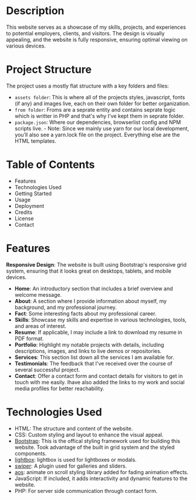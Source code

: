 # Description #

This website serves as a showcase of my skills, projects, and experiences to potential employers, clients, and visitors. The design is visually appealing, and the website is fully responsive, ensuring optimal viewing on various devices.

# Project Structure #
The project uses a mostly flat structure with a key folders and files:

- `assets folder`: This is where all of the projects styles, javascript, fonts (if any) and images live, each on their own folder for better organization.
- `from folder`: Froms are a seprate entity and contains seprate logic which is writter in PHP and that's why I've kept them in seprate folder.
- `package.json`: Where our dependencies, browserlist config and NPM scripts live. - Note: Since we mainly use yarn for our local development, you’ll also see a yarn.lock file on the project.
Everything else are the HTML templates.

# Table of Contents #
- Features
- Technologies Used
- Getting Started
- Usage
- Deployment
- Credits
- License
- Contact

# Features #
**Responsive Design**: The website is built using Bootstrap's responsive grid system, ensuring that it looks great on desktops, tablets, and mobile devices.

- **Home**: An introductory section that includes a brief overview and welcome message.
- **About**: A section where I provide information about myself, my background, and my professional journey.
- **Fact**: Some interesting facts about my professional career.
- **Skills**: Showcase my skills and expertise in various technologies, tools, and areas of interest.
- **Resume**: If applicable, I may include a link to download my resume in PDF format.
- **Portfolio**: Highlight my notable projects with details, including descriptions, images, and links to live demos or repositories.
- **Services**: This section list down all the services I am available for.
- **Testimonials**: The feedback that I've received over the course of several successful project.
- **Contact**: Offer a contact form and contact details for visitors to get in touch with me easily. Ihave also added the links to my work and social media profiles for better reachability.

# Technologies Used #
- HTML: The structure and content of the website.
- CSS: Custom styling and layout to enhance the visual appeal.
- [Bootstrap](https://getbootstrap.com/): This is the offical styling framework used for building this website. Took advantage of the built in grid system and the styled components.
- [lightbox](https://lokeshdhakar.com/projects/lightbox2/): lightbox is used for lightboxes or modals.
- [swiper](https://swiperjs.com/): A plugin used for galleries and sliders.
- [aos](https://michalsnik.github.io/aos/): animate on scroll styling library added for fading animation effects.
- JavaScript: If included, it adds interactivity and dynamic features to the website.
- PHP: For server side communication through contact form.
